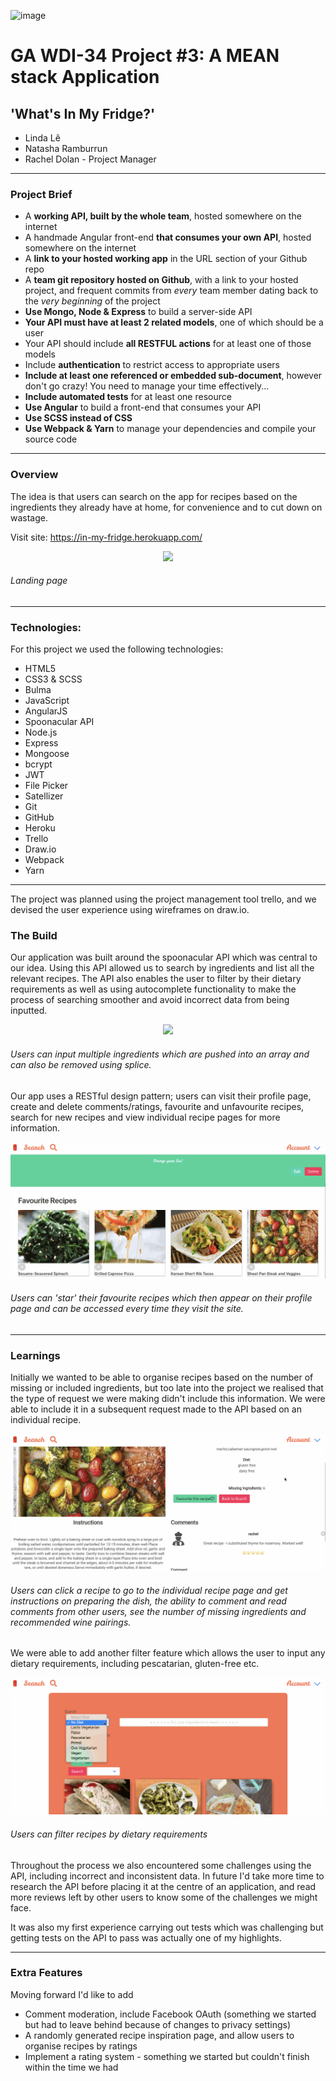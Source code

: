![image](https://ga-dash.s3.amazonaws.com/production/assets/logo-9f88ae6c9c3871690e33280fcf557f33.png)
# GA WDI-34  Project #3: A MEAN stack Application
## 'What's In My Fridge?'


 - Linda Lê
 - Natasha Ramburrun
 - Rachel Dolan - Project Manager

---

 ### Project Brief

 * A **working API, built by the whole team**, hosted somewhere on the internet
 * A handmade Angular front-end **that consumes your own API**, hosted somewhere on the internet
 * A **link to your hosted working app** in the URL section of your Github repo
 * A **team git repository hosted on Github**, with a link to your hosted project, and frequent commits from _every_ team member dating back to the _very beginning_ of the project
 * **Use Mongo, Node & Express** to build a server-side API
 * **Your API must have at least 2 related  models**, one of which should be a user
 * Your API should include **all RESTFUL  actions** for at least one of those models
 * Include **authentication** to restrict   access to appropriate users
 * **Include at least one referenced or   embedded sub-document**, however don't go   crazy! You need to manage your time   effectively...
 * **Include automated tests** for at   least one resource
 * **Use Angular** to build a front-end   that consumes your API
 * **Use SCSS instead of CSS**
 * **Use Webpack & Yarn** to manage your dependencies and compile your source code

---

### Overview

The idea is that users can search on the app for recipes based on the ingredients they already have at home, for convenience and to cut down on wastage.

Visit site: https://in-my-fridge.herokuapp.com/

<p align="center"><img src='src/assets/images/project-3-home.gif'></p>

###### Landing page

---

### Technologies:

For this project we used the following technologies:

* HTML5
* CSS3 & SCSS
* Bulma
* JavaScript
* AngularJS
* Spoonacular API
* Node.js
* Express
* Mongoose
* bcrypt
* JWT
* File Picker
* Satellizer
* Git
* GitHub
* Heroku
* Trello
* Draw.io
* Webpack
* Yarn

---


The project was planned using the project management tool trello, and we devised the user experience using wireframes on draw.io.  

### The Build


Our application was built around the spoonacular API which was central to our idea. Using this API allowed us to search by ingredients and list all the relevant recipes. The API also enables the user to filter by their dietary requirements as well as using autocomplete functionality to make the process of searching smoother and avoid incorrect data from being inputted.

 <p align="center"><img src='src/assets/images/project-3-search.gif'></p>

 ###### Users can input multiple ingredients which are pushed into an array and can also be removed using splice.

 Our app uses a RESTful design pattern; users can visit their profile page, create and delete comments/ratings, favourite and unfavourite recipes, search for new recipes and view individual recipe pages for more information.

  <p align="center"><img src='src/assets/images/project-3-profile.gif'></p>

  ###### Users can 'star' their favourite recipes which then appear on their profile page and can be accessed every time they visit the site.

---

 ### Learnings

Initially we wanted to be able to organise recipes based on the number of missing or included ingredients, but too late into the project we realised that the type of request we were making didn't include this information. We were able to include it in a subsequent request made to the API based on an individual recipe.

  <p align="center"><img src='src/assets/images/project-3-recipe-show.gif'></p>

  ###### Users can click a recipe to go to the individual recipe page and get instructions on preparing the dish, the ability to comment and read comments from other users, see the number of missing ingredients and recommended wine pairings.

We were able to add another filter feature which allows the user to input any dietary requirements, including pescatarian, gluten-free etc.

  <p align="center"><img src='src/assets/images/project-3-search-filter.gif'></p>

  ###### Users can filter recipes by dietary requirements

Throughout the process we also encountered some challenges using the API, including incorrect and inconsistent data. In future I'd take more time to research the API before placing it at the centre of an application, and read more reviews left by other users to know some of the challenges we might face.

It was also my first experience carrying out tests which was challenging but getting tests on the API to pass was actually one of my highlights.


---


 ### Extra Features

Moving forward I'd like to add

* Comment moderation, include Facebook OAuth (something we started but had to leave behind because of changes to privacy settings)
* A randomly generated recipe inspiration page, and allow users to organise recipes by ratings
* Implement a rating system - something we started but couldn't finish within the time we had
